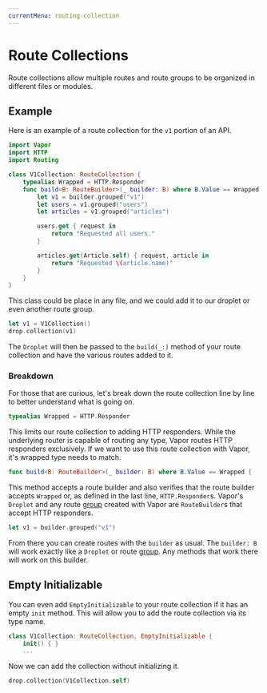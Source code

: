 ```yaml
---
currentMenu: routing-collection
---
```


# Route Collections

Route collections allow multiple routes and route groups to be organized in different files or modules.

## Example

Here is an example of a route collection for the `v1` portion of an API.

```swift
import Vapor
import HTTP
import Routing

class V1Collection: RouteCollection {
    typealias Wrapped = HTTP.Responder
    func build<B: RouteBuilder>(_ builder: B) where B.Value == Wrapped {
        let v1 = builder.grouped("v1")
        let users = v1.grouped("users")
        let articles = v1.grouped("articles")

        users.get { request in
            return "Requested all users."
        }

        articles.get(Article.self) { request, article in
            return "Requested \(article.name)"
        }
    }
}
```

This class could be place in any file, and we could add it to our droplet or even another route group.

```swift
let v1 = V1Collection()
drop.collection(v1)
```

The `Droplet` will then be passed to the `build(_:)` method of your route collection and have the various routes added to it.

### Breakdown

For those that are curious, let's break down the route collection line by line to better understand what is going on.

```swift
typealias Wrapped = HTTP.Responder
```

This limits our route collection to adding HTTP responders. While the underlying router is capable of routing any type, Vapor routes HTTP responders exclusively. If we want to use this route collection with Vapor, it's wrapped type needs to match.

```swift
func build<B: RouteBuilder>(_ builder: B) where B.Value == Wrapped {
```

This method accepts a route builder and also verifies that the route builder accepts `Wrapped` or, as defined in the last line, `HTTP.Responder`s. Vapor's `Droplet` and any route [group](group.md) created with Vapor are `RouteBuilder`s that accept HTTP responders.

```swift
let v1 = builder.grouped("v1")
```

From there you can create routes with the `builder` as usual. The `builder: B` will work exactly like a `Droplet` or route [group](group.md). Any methods that work there will work on this builder.


## Empty Initializable

You can even add `EmptyInitializable` to your route collection if it has an empty `init` method. This will allow you to add the route collection via its type name.

```swift
class V1Collection: RouteCollection, EmptyInitializable {
	init() { }
	...
```

Now we can add the collection without initializing it.

```swift
drop.collection(V1Collection.self)
```
